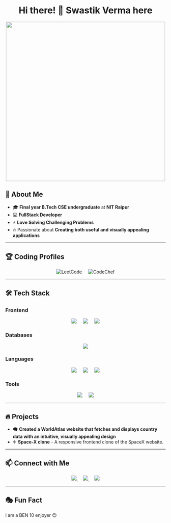 <h1 align="center">Hi there! 👋 Swastik Verma here</h1>

<p align="center">
  <img src="https://media.tenor.com/VpH1sdRdKnoAAAAC/ben10-oliver10.gif" width="500">
</p>

## 🚀 About Me  
- 🎓 **Final year B.Tech CSE undergraduate** at **NIT Raipur**
- 💻 **FullStack Developer**
- ⚡ **Love Solving Challenging Problems**
- 🔥 Passionate about **Creating both useful and visually appealing applications**

---

## 🏆 Coding Profiles  
<p align="center">
  <a href="https://leetcode.com/de_queue">
    <img src="https://img.shields.io/badge/LEETCODE-F89F1B?style=for-the-badge&logo=leetcode&logoColor=white" alt="LeetCode">
  </a>
  &nbsp;&nbsp;&nbsp;
  <a href="https://www.codechef.com/users/swastikverma11">
    <img src="https://img.shields.io/badge/CODECHEF-89499E?style=for-the-badge&logo=codechef&logoColor=white" alt="CodeChef">
  </a>
</p>

---

## 🛠️ Tech Stack  

### **Frontend**  
<p align="center">
  <img src="https://img.shields.io/badge/REACT-61DAFB?style=for-the-badge&logo=react&logoColor=black">
  &nbsp;&nbsp;&nbsp;
  <img src="https://img.shields.io/badge/NEXT.JS-000000?style=for-the-badge&logo=next.js&logoColor=white">
  &nbsp;&nbsp;&nbsp;
  <img src="https://img.shields.io/badge/TAILWIND_CSS-06B6D4?style=for-the-badge&logo=tailwind-css&logoColor=white">
</p>

### **Databases**  
<p align="center">
  <img src="https://img.shields.io/badge/MONGODB-47A248?style=for-the-badge&logo=mongodb&logoColor=white">
</p>

### **Languages**  
<p align="center">
  <img src="https://img.shields.io/badge/C++-00599C?style=for-the-badge&logo=c%2B%2B&logoColor=white">
  &nbsp;&nbsp;&nbsp;
  <img src="https://img.shields.io/badge/JAVA-007396?style=for-the-badge&logo=java&logoColor=white">
  &nbsp;&nbsp;&nbsp;
  <img src="https://img.shields.io/badge/JAVASCRIPT-F7DF1E?style=for-the-badge&logo=javascript&logoColor=black">
</p>

### **Tools**  
<p align="center">
  <img src="https://img.shields.io/badge/GIT-F05032?style=for-the-badge&logo=git&logoColor=white">
  &nbsp;&nbsp;&nbsp;
  <img src="https://img.shields.io/badge/GITHUB-181717?style=for-the-badge&logo=github&logoColor=white">
</p>

---

## 🔥 Projects 
- 🗨 **Created a WorldAtlas website that fetches and displays country data with an intuitive, visually appealing design**  
- ✈ **Space-X clone** - A responsive frontend clone of the SpaceX website.  

---

## 📫 Connect with Me  
<p align="center">
  <a href="mailto:swastikverma478@gmail.com">
    <img src="https://img.shields.io/badge/EMAIL-D14836?style=for-the-badge&logo=gmail&logoColor=white">
  </a>
  &nbsp;&nbsp;&nbsp;
  <a href="https://www.linkedin.com/in/swastikverma">
    <img src="https://img.shields.io/badge/LINKEDIN-0077B5?style=for-the-badge&logo=linkedin&logoColor=white">
  </a>
  &nbsp;&nbsp;&nbsp;
  <a href="https://www.instagram.com/swastikverma__">
    <img src="https://img.shields.io/badge/INSTAGRAM-E4405F?style=for-the-badge&logo=instagram&logoColor=white">
  </a>
</p>

---

## 🎭 Fun Fact  
I am a BEN 10 enjoyer 😉  
